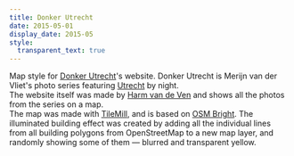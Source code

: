 ```yaml
---
title: Donker Utrecht
date: 2015-05-01
display_date: 2015-05
style:
  transparent_text: true
---
```


<section>
  <span>
    Map style for <a href="https://www.facebook.com/donkerutrecht">Donker Utrecht</a>'s website. Donker Utrecht is Merijn van der Vliet's photo series featuring <a href="https://en.wikipedia.org/wiki/Utrecht">Utrecht</a> by night.
  </span>
</section>

<section>
  <span>
    The website itself was made by <a href="http://harmvandeven.nl/">Harm van de Ven</a> and shows all the photos from the series on a map.
  </span>
</section>

<section>
  <span>
     The map was made with <a href="https://www.mapbox.com/tilemill/">TileMill</a>, and is based on <a href="https://github.com/mapbox/osm-bright">OSM Bright</a>. The illuminated building effect was created by adding all the individual lines from all building polygons from OpenStreetMap to a new map layer, and randomly showing some of them — blurred and transparent yellow.
  </span>
</section>
